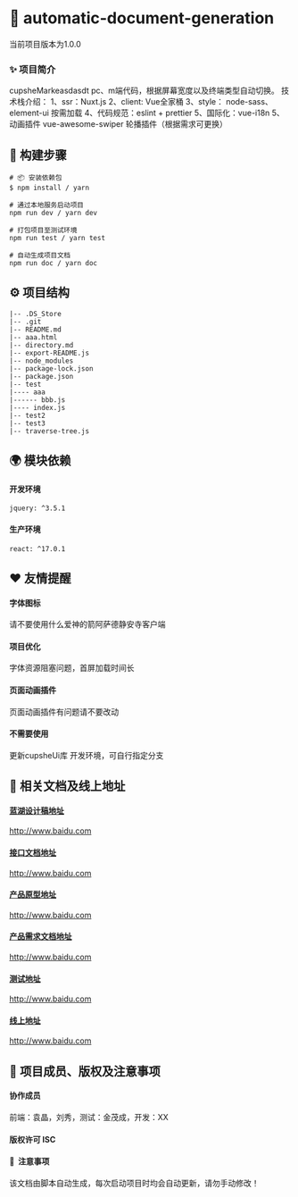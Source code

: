 
# 🎨 automatic-document-generation
当前项目版本为1.0.0

### ✨ 项目简介
cupsheMarkeasdasdt pc、m端代码，根据屏幕宽度以及终端类型自动切换。 技术栈介绍： 1、ssr：Nuxt.js 2、client: Vue全家桶 3、style： node-sass、element-ui 按需加载 4、代码规范：eslint + prettier 5、国际化：vue-i18n 5、动画插件 vue-awesome-swiper 轮播插件（根据需求可更换）
## 🔨 构建步骤
```
# 📦 安装依赖包
$ npm install / yarn 

# 通过本地服务启动项目      
npm run dev / yarn dev

# 打包项目至测试环境      
npm run test / yarn test

# 自动生成项目文档      
npm run doc / yarn doc

```
## ⚙️ 项目结构

 ```
|-- .DS_Store
|-- .git
|-- README.md
|-- aaa.html
|-- directory.md
|-- export-README.js
|-- node_modules
|-- package-lock.json
|-- package.json
|-- test
|---- aaa
|------ bbb.js
|---- index.js
|-- test2
|-- test3
|-- traverse-tree.js
``` 
## 🌍 模块依赖
#### 开发环境
```
jquery: ^3.5.1
``` 
#### 生产环境
```
react: ^17.0.1
``` 
## ❤️ 友情提醒
#### 字体图标      
请不要使用什么爱神的箭阿萨德静安寺客户端

#### 项目优化      
字体资源阻塞问题，首屏加载时间长

#### 页面动画插件      
页面动画插件有问题请不要改动

#### 不需要使用      
更新cupsheUi库 开发环境，可自行指定分支

## 🔗 相关文档及线上地址
#### [蓝湖设计稿地址](http://www.baidu.com)     
http://www.baidu.com
#### [接口文档地址](http://www.baidu.com)     
http://www.baidu.com
#### [产品原型地址](http://www.baidu.com)     
http://www.baidu.com
#### [产品需求文档地址](http://www.baidu.com)     
http://www.baidu.com
#### [测试地址](http://www.baidu.com)     
http://www.baidu.com
#### [线上地址](http://www.baidu.com)     
http://www.baidu.com
## 🤝 项目成员、版权及注意事项
#### 协作成员 
前端：袁晶，刘秀，测试：金茂成，开发：XX
#### 版权许可 ISC
#### 🌈&nbsp;&nbsp;注意事项
该文档由脚本自动生成，每次启动项目时均会自动更新，请勿手动修改！
    
